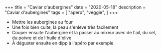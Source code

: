 +++
title = "Caviar d'aubergines"
date = "2020-05-18"
description = "Caviar d'aubergines"
tags = [
    "apéro",
    "veggie",
]
+++

* Mettre les aubergines au four
* Une fois bien cuite, la peau s'enlève très facilement
* Couper ensuite l'aubergine et la passer au mixeur avec de l'ail, du sel, du poivre et de l'huile d'olive
* À déguster ensuite en dipp à l'apéro par exemple
